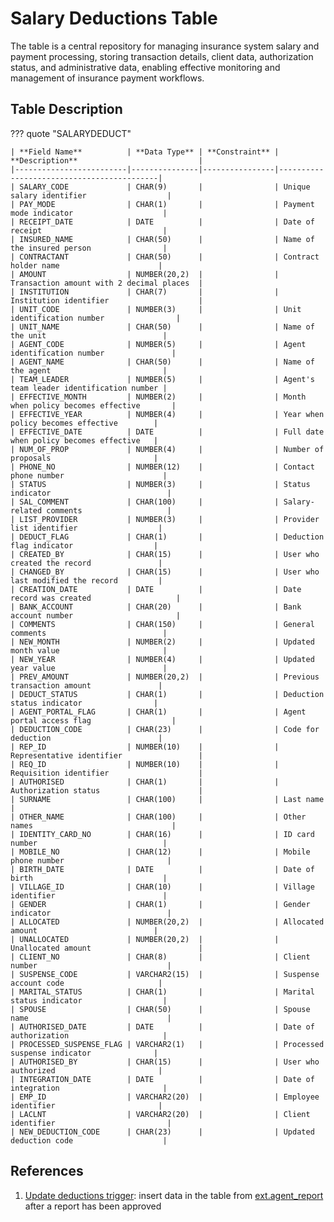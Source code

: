 # Salary Deductions Table

The table is a central repository for managing insurance system salary and payment processing, storing transaction details, client data, authorization status, and administrative data, enabling effective monitoring and management of insurance payment workflows.

## Table Description

??? quote "SALARYDEDUCT"

    | **Field Name**          | **Data Type** | **Constraint** | **Description**                           |
    |-------------------------|---------------|----------------|-------------------------------------------|
    | SALARY_CODE             | CHAR(9)       |                | Unique salary identifier                  |
    | PAY_MODE                | CHAR(1)       |                | Payment mode indicator                    |
    | RECEIPT_DATE            | DATE          |                | Date of receipt                           |
    | INSURED_NAME            | CHAR(50)      |                | Name of the insured person                |
    | CONTRACTANT             | CHAR(50)      |                | Contract holder name                      |
    | AMOUNT                  | NUMBER(20,2)  |                | Transaction amount with 2 decimal places  |
    | INSTITUTION             | CHAR(7)       |                | Institution identifier                    |
    | UNIT_CODE               | NUMBER(3)     |                | Unit identification number                |
    | UNIT_NAME               | CHAR(50)      |                | Name of the unit                          |
    | AGENT_CODE              | NUMBER(5)     |                | Agent identification number               |
    | AGENT_NAME              | CHAR(50)      |                | Name of the agent                         |
    | TEAM_LEADER             | NUMBER(5)     |                | Agent's team leader identification number |
    | EFFECTIVE_MONTH         | NUMBER(2)     |                | Month when policy becomes effective       |
    | EFFECTIVE_YEAR          | NUMBER(4)     |                | Year when policy becomes effective        |
    | EFFECTIVE_DATE          | DATE          |                | Full date when policy becomes effective   |
    | NUM_OF_PROP             | NUMBER(4)     |                | Number of proposals                       |
    | PHONE_NO                | NUMBER(12)    |                | Contact phone number                      |
    | STATUS                  | NUMBER(3)     |                | Status indicator                          |
    | SAL_COMMENT             | CHAR(100)     |                | Salary-related comments                   |
    | LIST_PROVIDER           | NUMBER(3)     |                | Provider list identifier                  |
    | DEDUCT_FLAG             | CHAR(1)       |                | Deduction flag indicator                  |
    | CREATED_BY              | CHAR(15)      |                | User who created the record               |
    | CHANGED_BY              | CHAR(15)      |                | User who last modified the record         |
    | CREATION_DATE           | DATE          |                | Date record was created                   |
    | BANK_ACCOUNT            | CHAR(20)      |                | Bank account number                       |
    | COMMENTS                | CHAR(150)     |                | General comments                          |
    | NEW_MONTH               | NUMBER(2)     |                | Updated month value                       |
    | NEW_YEAR                | NUMBER(4)     |                | Updated year value                        |
    | PREV_AMOUNT             | NUMBER(20,2)  |                | Previous transaction amount               |
    | DEDUCT_STATUS           | CHAR(1)       |                | Deduction status indicator                |
    | AGENT_PORTAL_FLAG       | CHAR(1)       |                | Agent portal access flag                  |
    | DEDUCTION_CODE          | CHAR(23)      |                | Code for deduction                        |
    | REP_ID                  | NUMBER(10)    |                | Representative identifier                 |
    | REQ_ID                  | NUMBER(10)    |                | Requisition identifier                    |
    | AUTHORISED              | CHAR(1)       |                | Authorization status                      |
    | SURNAME                 | CHAR(100)     |                | Last name                                 |
    | OTHER_NAME              | CHAR(100)     |                | Other names                               |
    | IDENTITY_CARD_NO        | CHAR(16)      |                | ID card number                            |
    | MOBILE_NO               | CHAR(12)      |                | Mobile phone number                       |
    | BIRTH_DATE              | DATE          |                | Date of birth                             |
    | VILLAGE_ID              | CHAR(10)      |                | Village identifier                        |
    | GENDER                  | CHAR(1)       |                | Gender indicator                          |
    | ALLOCATED               | NUMBER(20,2)  |                | Allocated amount                          |
    | UNALLOCATED             | NUMBER(20,2)  |                | Unallocated amount                        |
    | CLIENT_NO               | CHAR(8)       |                | Client number                             |
    | SUSPENSE_CODE           | VARCHAR2(15)  |                | Suspense account code                     |
    | MARITAL_STATUS          | CHAR(1)       |                | Marital status indicator                  |
    | SPOUSE                  | CHAR(50)      |                | Spouse name                               |
    | AUTHORISED_DATE         | DATE          |                | Date of authorization                     |
    | PROCESSED_SUSPENSE_FLAG | VARCHAR2(1)   |                | Processed suspense indicator              |
    | AUTHORISED_BY           | CHAR(15)      |                | User who authorized                       |
    | INTEGRATION_DATE        | DATE          |                | Date of integration                       |
    | EMP_ID                  | VARCHAR2(20)  |                | Employee identifier                       |
    | LACLNT                  | VARCHAR2(20)  |                | Client identifier                         |
    | NEW_DEDUCTION_CODE      | CHAR(23)      |                | Updated deduction code                    |

## References

1. [Update deductions trigger](../../ext/tables/agent_report.md#update-deductions): insert data in the table from [ext.agent_report](../../ext/tables/agent_report.md) after a report has been approved
